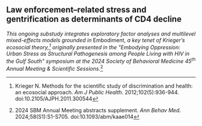 ## Law enforcement–related stress and gentrification as determinants of CD4 decline

_This ongoing substudy integrates exploratory factor analyses and multilevel mixed-effects models grounded in_ Embodiment, _a key tenet of Krieger’s ecosocial theory,[^1] originally presented in the "Embodying Oppression: Urban Stress as Structural Pathogenesis among People Living with HIV in the Gulf South" symposium at the 2024 Society of Behavioral Medicine 45<sup>th</sup> Annual Meeting & Scientific Sessions._[^2]

[^1]: Krieger N. Methods for the scientific study of discrimination and health: an ecosocial approach. _Am J Public Health_. 2012;102(5):936-944. doi:10.2105/AJPH.2011.300544

[^2]: 2024 SBM Annual Meeting abstracts supplement. _Ann Behav Med_. 2024;58(S1):S1-S705. doi:10.1093/abm/kaae014
